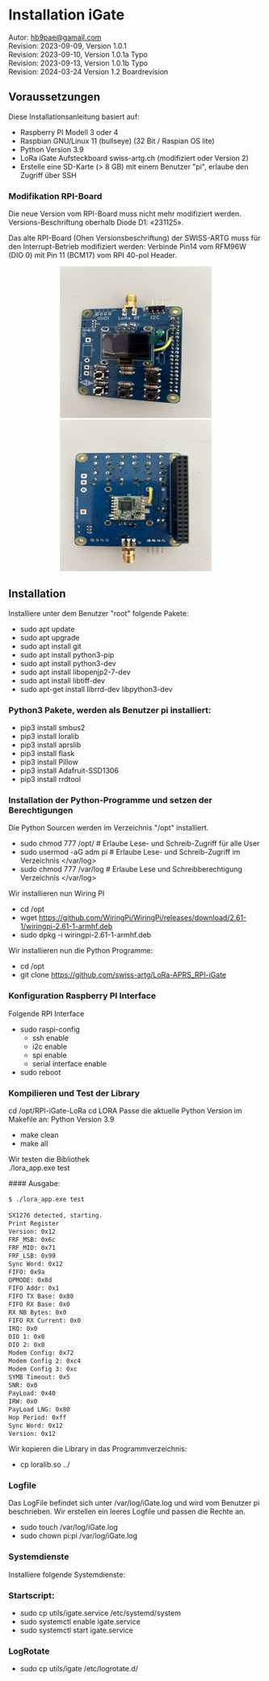 #  Installation iGate 

Autor: hb9pae@gamail.com <br>
Revision: 2023-09-09, Version 1.0.1 <br>
Revision: 2023-09-10, Version 1.0.1a    Typo <br>
Revision: 2023-09-13, Version 1.0.1b    Typo <br>
Revision: 2024-03-24  Version 1.2		Boardrevision <br>

## Voraussetzungen
Diese Installationsanleitung basiert auf: 
-   Raspberry PI Modell 3 oder 4
-   Raspbian GNU/Linux 11 (bullseye)  (32 Bit / Raspian OS lite)
-   Python Version 3.9
-   LoRa iGate Aufsteckboard swiss-artg.ch (modifiziert oder Version 2)
-   Erstelle eine SD-Karte (> 8 GB) mit einem Benutzer "pi", erlaube den Zugriff über SSH 

###	Modifikation RPI-Board
Die neue Version vom RPI-Board muss nicht mehr modifiziert werden. Versions-Beschriftung 
oberhalb Diode D1: «231125».  

Das alte RPI-Board (Ohen Versionsbeschriftung) der SWISS-ARTG muss für den Interrupt-Betrieb 
modifiziert werden: 
Verbinde Pin14 vom RFM96W (DIO 0) mit Pin 11 (BCM17) vom RPI 40-pol Header.
<center> <img src="static/Board_mod1.jpeg" alt="Board Mod 1" style="height: 300px; width:300px;"/>
<img src="static/Board_mod2.jpeg" alt="Board Mod 2" style="height: 300px; width:300px;"/>
</center>

##  Installation 
Installiere unter dem Benutzer "root" folgende Pakete:
-   sudo apt update
-   sudo apt upgrade
-   sudo apt install git
-   sudo apt install python3-pip
-   sudo apt install python3-dev 
-   sudo apt install libopenjp2-7-dev
-   sudo apt install libtiff-dev
-   sudo apt-get install librrd-dev libpython3-dev

### Python3 Pakete, werden als Benutzer pi installiert: 
-   pip3 install smbus2
-   pip3 install loralib
-   pip3 install aprslib
-   pip3 install flask
-	pip3 install Pillow
-	pip3 install Adafruit-SSD1306
-	pip3 install rrdtool 

###  Installation der Python-Programme und setzen der Berechtigungen
Die Python Sourcen werden im Verzeichnis "/opt" installiert. 
-   sudo chmod 777 /opt/            # Erlaube Lese- und Schreib-Zugriff für alle User  
-   sudo usermod -aG adm pi		# Erlaube Lese- und Schreib-Zugriff im Verzeichnis </var/log> 
-   sudo chmod 777 /var/log		# Erlaube Lese und Schreibberechtigung Verzeichnis </var/log>

Wir installieren nun Wiring PI
-   cd /opt
-   wget https://github.com/WiringPi/WiringPi/releases/download/2.61-1/wiringpi-2.61-1-armhf.deb
-   sudo dpkg -i wiringpi-2.61-1-armhf.deb

Wir installieren nun die Python Programme:
-   cd /opt
-   git clone https://github.com/swiss-artg/LoRa-APRS_RPI-iGate 

### Konfiguration Raspberry PI Interface
Folgende  RPI Interface
-   sudo raspi-config 
	-	ssh enable
    -	i2c enable 
    -	spi enable
    -	serial interface enable
-	sudo reboot  

### Kompilieren und Test der Library
cd /opt/RPI-iGate-LoRa
cd LORA
	Passe die  aktuelle Python Version im Makefile an:
	Python Version 3.9 

-	make clean
-	make all

Wir testen die Bibliothek	
./lora_app.exe test

#### Ausgabe: 
```
$ ./lora_app.exe test

SX1276 detected, starting.
Print Register 
Version: 0x12
FRF_MSB: 0x6c
FRF_MID: 0x71
FRF_LSB: 0x99
Sync Word: 0x12
FIFO: 0x9a
OPMODE: 0x8d
FIFO Addr: 0x1
FIFO TX Base: 0x80
FIFO RX Base: 0x0
RX NB Bytes: 0x0
FIFO RX Current: 0x0
IRQ: 0x0
DIO 1: 0x0
DIO 2: 0x0
Modem Config: 0x72
Modem Config 2: 0xc4
Modem Config 3: 0xc
SYMB Timeout: 0x5
SNR: 0x0
PayLoad: 0x40
IRW: 0x0
PayLoad LNG: 0x80
Hop Period: 0xff
Sync Word: 0x12
Version: 0x12
```

Wir kopieren die Library in das Programmverzeichnis:
-	cp loralib.so ../

###	Logfile
Das LogFile befindet sich unter /var/log/iGate.log und wird vom Benutzer pi beschrieben.
Wir erstellen ein leeres Logfile und passen die Rechte an.
-	sudo touch /var/log/iGate.log
-	sudo chown pi:pi /var/log/iGate.log

### Systemdienste
Installiere folgende Systemdienste:

###	Startscript: 
-	sudo cp utils/igate.service  /etc/systemd/system
-	sudo systemctl enable igate.service
-	sudo systemctl start igate.service

###	LogRotate
-	sudo cp utils/igate  /etc/logrotate.d/